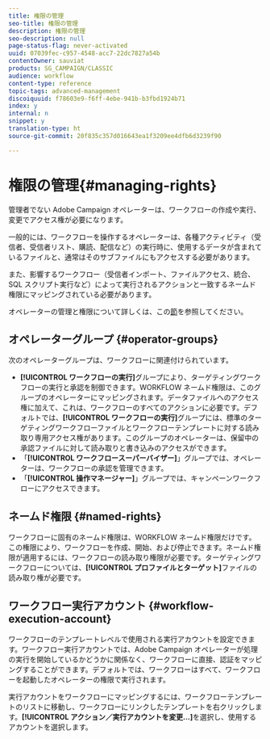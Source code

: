 ```yaml
---
title: 権限の管理
seo-title: 権限の管理
description: 権限の管理
seo-description: null
page-status-flag: never-activated
uuid: 07039fec-c957-4548-acc7-22dc7827a54b
contentOwner: sauviat
products: SG_CAMPAIGN/CLASSIC
audience: workflow
content-type: reference
topic-tags: advanced-management
discoiquuid: f78603e9-f6ff-4ebe-941b-b3fbd1924b71
index: y
internal: n
snippet: y
translation-type: ht
source-git-commit: 20f835c357d016643ea1f3209ee4dfb6d3239f90

---
```



# 権限の管理{#managing-rights}

管理者でない Adobe Campaign オペレーターは、ワークフローの作成や実行、変更でアクセス権が必要になります。

一般的には、ワークフローを操作するオペレーターは、各種アクティビティ（受信者、受信者リスト、購読、配信など）の実行時に、使用するデータが含まれているファイルと、通常はそのサブファイルにもアクセスする必要があります。

また、影響するワークフロー（受信者インポート、ファイルアクセス、統合、SQL スクリプト実行など）によって実行されるアクションと一致するネームド権限にマッピングされている必要があります。

オペレーターの管理と権限について詳しくは、この[節](../../platform/using/access-management.md)を参照してください。

## オペレーターグループ {#operator-groups}

次のオペレーターグループは、ワークフローに関連付けられています。

* **[!UICONTROL ワークフローの実行]**&#x200B;グループにより、ターゲティングワークフローの実行と承認を制御できます。WORKFLOW ネームド権限は、このグループのオペレーターにマッピングされます。データファイルへのアクセス権に加えて、これは、ワークフローのすべてのアクションに必要です。デフォルトでは、**[!UICONTROL ワークフローの実行]**&#x200B;グループには、標準のターゲティングワークフローファイルとワークフローテンプレートに対する読み取り専用アクセス権があります。このグループのオペレーターは、保留中の承認ファイルに対して読み取りと書き込みのアクセスができます。
* 「**[!UICONTROL ワークフロースーパーバイザー]**」グループでは、オペレーターは、ワークフローの承認を管理できます。
* 「**[!UICONTROL 操作マネージャー]**」グループでは、キャンペーンワークフローにアクセスできます。

## ネームド権限 {#named-rights}

ワークフローに固有のネームド権限は、WORKFLOW ネームド権限だけです。この権限により、ワークフローを作成、開始、および停止できます。ネームド権限が適用するには、ワークフローの読み取り権限が必要です。ターゲティングワークフローについては、**[!UICONTROL プロファイルとターゲット]**&#x200B;ファイルの読み取り権が必要です。

## ワークフロー実行アカウント {#workflow-execution-account}

ワークフローのテンプレートレベルで使用される実行アカウントを設定できます。ワークフロー実行アカウントでは、Adobe Campaign オペレーターが処理の実行を開始しているかどうかに関係なく、ワークフローに直接、認証をマッピングすることができます。デフォルトでは、ワークフローはすべて、ワークフローを起動したオペレーターの権限で実行されます。

実行アカウントをワークフローにマッピングするには、ワークフローテンプレートのリストに移動し、ワークフローにリンクしたテンプレートを右クリックします。**[!UICONTROL アクション／実行アカウントを変更...]**&#x200B;を選択し、使用するアカウントを選択します。
